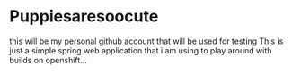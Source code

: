 # Puppiesaresoocute
this will be my personal github account that will be used for testing 
This is just a simple spring web application that i am using to play around with builds on openshift...
